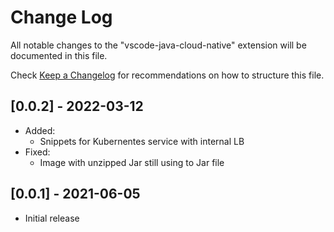 # Change Log

All notable changes to the "vscode-java-cloud-native" extension will be documented in this file.

Check [Keep a Changelog](http://keepachangelog.com/) for recommendations on how to structure this file.

## [0.0.2] - 2022-03-12

- Added:
  - Snippets for Kubernentes service with internal LB
- Fixed:
  - Image with unzipped Jar still using to Jar file

## [0.0.1] - 2021-06-05

- Initial release